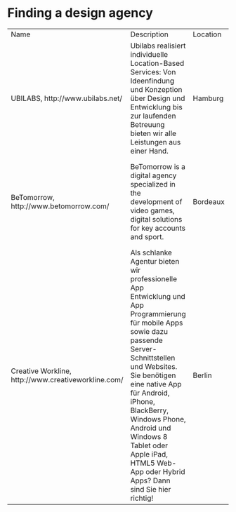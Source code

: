 # Finding a design agency

<table>
  <tr>
     <td>Name</td>
     <td>Description</td>
     <td>Location</td>
     <td>References</td>
     <td>Notes</td>
  </tr>
  <tr>
     <td>UBILABS, http://www.ubilabs.net/</td>
     <td>Ubilabs realisiert individuelle Location-Based Services: Von Ideenfindung und Konzeption über Design und Entwicklung bis zur laufenden Betreuung bieten wir alle Leistungen aus einer Hand.
     <td>Hamburg</td>
     <td>Mitfahrgelegenheit, Swiss Post, Congstar, Google IO Sandbox</td>
     <td>They seem to have great experience with non-native mobile apps. Until now they have released two Android apps (Hamburg City, Deals@KKiosk) that look good.</td>
  </tr>
  <tr>
     <td>BeTomorrow, http://www.betomorrow.com/</td>
     <td>BeTomorrow is a digital agency specialized in the development of video games, digital solutions for key accounts and sport.</td>
     <td>Bordeaux</td>
     <td>Rocketbird, Toilet Finder, Paris Metro Top</td>
     <td>They don't seem to have any experience with Android apps. They mostly do iOS applications and also seem to be focused on games.</td>
  </tr>
  <tr>
     <td>Creative Workline, http://www.creativeworkline.com/</td>
     <td>Als schlanke Agentur bieten wir professionelle App Entwicklung und App Programmierung für mobile Apps sowie dazu passende Server-Schnittstellen und Websites. Sie benötigen eine native App für Android, iPhone, BlackBerry, Windows Phone, Android und Windows 8 Tablet oder Apple iPad, HTML5 Web-App oder Hybrid Apps? Dann sind Sie hier richtig!</td>
     <td>Berlin</td>
     <td>Aktivitätswächter, Gutschein des Tages, FDP App, Wunderlist</td>
     <td>Seem to have some experience with mobile apps including Android Platform. References look quite good.</td>
  </tr>
</table>